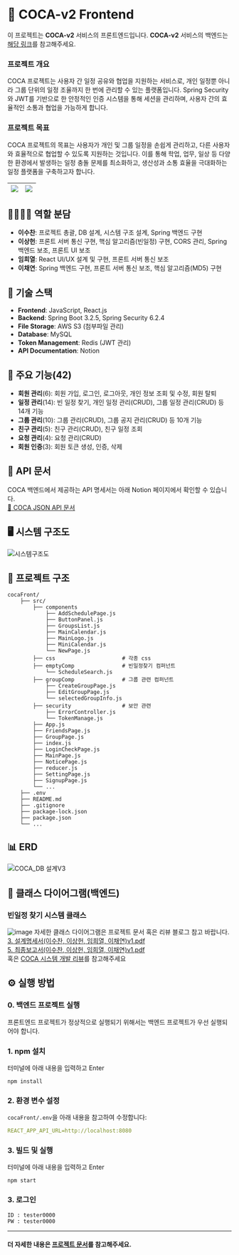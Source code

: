 # 📅 COCA-v2 Frontend

이 프로젝트는 **COCA-v2** 서비스의 프론트엔드입니다.
**COCA-v2** 서비스의 백엔드는 [해당 링크](https://github.com/KRSuchan/COCA-Backend-v2)를 참고해주세요.

### 프로젝트 개요

COCA 프로젝트는 사용자 간 일정 공유와 협업을 지원하는 서비스로, 개인 일정뿐 아니라 그룹 단위의 일정 조율까지 한 번에 관리할 수 있는 플랫폼입니다.
Spring Security와 JWT를 기반으로 한 안정적인 인증 시스템을 통해 세션을 관리하며, 사용자 간의 효율적인 소통과 협업을 가능하게 합니다.

### 프로젝트 목표

COCA 프로젝트의 목표는 사용자가 개인 및 그룹 일정을 손쉽게 관리하고, 다른 사용자와 효율적으로 협업할 수 있도록 지원하는 것입니다.
이를 통해 학업, 업무, 일상 등 다양한 환경에서 발생하는 일정 충돌 문제를 최소화하고, 생산성과 소통 효율을 극대화하는 일정 플랫폼을 구축하고자 합니다.

| ![](https://github.com/user-attachments/assets/b564ebf3-897d-4df5-977e-cfb3139599e1) | ![](https://github.com/user-attachments/assets/34cdc9da-fb51-4963-b57d-00a8c95764d6) |
| ------------------------------------------------------------------------------------ | ------------------------------------------------------------------------------------ |

## 👨‍💻👩‍💻 역할 분담

-   **이수찬**: 프로젝트 총괄, DB 설계, 시스템 구조 설계, Spring 백엔드 구현
-   **이상헌**: 프론트 서버 통신 구현, 핵심 알고리즘(빈일정) 구현, CORS 관리, Spring 백엔드 보조, 프론트 UI 보조
-   **임희열**: React UI/UX 설계 및 구현, 프론트 서버 통신 보조
-   **이채연**: Spring 백엔드 구현, 프론트 서버 통신 보조, 핵심 알고리즘(MD5) 구현

## 🚀 기술 스택

-   **Frontend**: JavaScript, React.js
-   **Backend**: Spring Boot 3.2.5, Spring Security 6.2.4
-   **File Storage**: AWS S3 (첨부파일 관리)
-   **Database**: MySQL
-   **Token Management**: Redis (JWT 관리)
-   **API Documentation**: Notion

## 📌 주요 기능(42)

-   **회원 관리**(6): 회원 가입, 로그인, 로그아웃, 개인 정보 조회 및 수정, 회원 탈퇴
-   **일정 관리**(14): 빈 일정 찾기, 개인 일정 관리(CRUD), 그룹 일정 관리(CRUD) 등 14개 기능
-   **그룹 관리**(10): 그룹 관리(CRUD), 그룹 공지 관리(CRUD) 등 10개 기능
-   **친구 관리**(5): 친구 관리(CRUD), 친구 일정 조회
-   **요청 관리**(4): 요청 관리(CRUD)
-   **회원 인증**(3): 회원 토큰 생성, 인증, 삭제

## 📖 API 문서

COCA 백엔드에서 제공하는 API 명세서는 아래 Notion 페이지에서 확인할 수 있습니다.  
[📄 COCA JSON API 문서](https://bitter-nut-ad9.notion.site/COCA-Json-API-Doc-1b7328d2c5d94c058f0bacc363d484e8)

## 🖥️ 시스템 구조도

![시스템구조도](https://github.com/user-attachments/assets/24f5f984-5380-4cfb-9127-7f36710438d3)

## 📂 프로젝트 구조

```
cocaFront/
    ├── src/
        ├── components
            ├── AddSchedulePage.js
            ├── ButtonPanel.js
            ├── GroupsList.js
            ├── MainCalendar.js
            ├── MainLogo.js
            ├── MiniCalendar.js
            └── NewPage.js
        ├── css                     # 각종 css
        ├── emptyComp               # 빈일정찾기 컴퍼넌트
            └── ScheduleSearch.js
        ├── groupComp               # 그룹 관련 컴퍼넌트
            ├── CreateGroupPage.js
            ├── EditGroupPage.js
            └── selectedGroupInfo.js
        ├── security                # 보안 관련
            ├── ErrorController.js
            └── TokenManage.js
        ├── App.js
        ├── FriendsPage.js
        ├── GroupPage.js
        ├── index.js
        ├── LoginCheckPage.js
        ├── MainPage.js
        ├── NoticePage.js
        ├── reducer.js
        ├── SettingPage.js
        ├── SignupPage.js
        └── ...
    ├── .env
    ├── README.md
    ├── .gitignore
    ├── package-lock.json
    ├── package.json
    └── ...
```

## 📊 ERD

![COCA_DB 설계V3](https://github.com/user-attachments/assets/5ee2763c-56c9-4e09-9320-d15bb307c0bc)

## 🧱 클래스 다이어그램(백엔드)

### 빈일정 찾기 시스템 클래스

![image](https://github.com/user-attachments/assets/6872a2a2-3b63-4f8c-9ce1-b0907c6cf2b5)
자세한 클래스 다이어그램은 프로젝트 문서 혹은 리뷰 블로그 참고 바랍니다.  
[3. 설계명세서(이수찬, 이상헌, 임희열, 이채연)v1.pdf](<https://github.com/kit-COCA/cocaBack/blob/main/documents/3.%20%E1%84%89%E1%85%A5%E1%86%AF%E1%84%80%E1%85%A8%E1%84%86%E1%85%A7%E1%86%BC%E1%84%89%E1%85%A6%E1%84%89%E1%85%A5(%E1%84%8B%E1%85%B5%E1%84%89%E1%85%AE%E1%84%8E%E1%85%A1%E1%86%AB%2C%20%E1%84%8B%E1%85%B5%E1%84%89%E1%85%A1%E1%86%BC%E1%84%92%E1%85%A5%E1%86%AB%2C%20%E1%84%8B%E1%85%B5%E1%86%B7%E1%84%92%E1%85%B4%E1%84%8B%E1%85%A7%E1%86%AF%2C%20%E1%84%8B%E1%85%B5%E1%84%8E%E1%85%A2%E1%84%8B%E1%85%A7%E1%86%AB)v1.pdf>)  
[5. 최종보고서(이수찬, 이상헌, 임희열, 이채연)v1.pdf](<https://github.com/kit-COCA/cocaBack/blob/main/documents/5.%20%E1%84%8E%E1%85%AC%E1%84%8C%E1%85%A9%E1%86%BC%E1%84%87%E1%85%A9%E1%84%80%E1%85%A9%E1%84%89%E1%85%A5(%E1%84%8B%E1%85%B5%E1%84%89%E1%85%AE%E1%84%8E%E1%85%A1%E1%86%AB%2C%20%E1%84%8B%E1%85%B5%E1%84%89%E1%85%A1%E1%86%BC%E1%84%92%E1%85%A5%E1%86%AB%2C%20%E1%84%8B%E1%85%B5%E1%86%B7%E1%84%92%E1%85%B4%E1%84%8B%E1%85%A7%E1%86%AF%2C%20%E1%84%8B%E1%85%B5%E1%84%8E%E1%85%A2%E1%84%8B%E1%85%A7%E1%86%AB)v1.pdf>)  
혹은 [COCA 시스템 개발 리뷰](https://velog.io/@lsc4814/COCA-v1-%EA%B5%AC%ED%98%84-%EC%8B%9C%EC%8A%A4%ED%85%9C-%EB%A6%AC%EB%B7%B0)를 참고해주세요

## ⚙️ 실행 방법

### 0. 백엔드 프로젝트 실행

프론트엔드 프로젝트가 정상적으로 실행되기 위해서는 백엔드 프로젝트가 우선 실행되어야 합니다.

### 1. npm 설치

터미널에 아래 내용을 입력하고 Enter

```
npm install
```

### 2. 환경 변수 설정

`cocaFront/.env`을 아래 내용을 참고하여 수정합니다:

```yaml
REACT_APP_API_URL=http://localhost:8080
```

### 3. 빌드 및 실행

터미널에 아래 내용을 입력하고 Enter

```
npm start
```

### 3. 로그인

```
ID : tester0000
PW : tester0000
```

---

#### 더 자세한 내용은 [프로젝트 문서](https://github.com/kit-COCA/cocaBack/tree/main/documents)를 참고해주세요.
